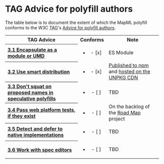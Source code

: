 # TAG Advice for polyfill authors

The table below is to document the extent of which the MapML polyfill
conforms to the W3C <abbr title="Technical Architecture Group">TAG</abbr>'s
[Advice for polyfill authors](https://www.w3.org/2001/tag/doc/polyfills/#advice-for-polyfill-authors).

<table>
  <tr>
    <th scope="col">TAG Advice</th>
    <th scope="col">Conforms</th>
    <th scope="col">Note</th>
  </tr>
  <tr>
    <th scope="row" align="left">
      <a href="https://www.w3.org/2001/tag/doc/polyfills/#encapsulate-as-a-module-or-umd">
      3.1 Encapsulate as a module or UMD
      </a>
    </th>
    <td align="center">
      <ul><li>- [x] </li></ul>
    </td>
    <td>
      ES Module
    </td>
  </tr>
  <tr>
    <th scope="row" align="left">
      <a href="https://www.w3.org/2001/tag/doc/polyfills/#use-smart-distribution">
      3.2 Use smart distribution
      </a>
    </th>
    <td align="center">
      <ul><li>- [x] </li></ul>
    </td>
    <td>
      <a href="https://www.npmjs.com/package/@maps4html/mapml">Published to npm</a>
      and
      <a href="https://unpkg.com/@maps4html/mapml@latest/dist/mapml-viewer.js">hosted on the UNPKG CDN</a>
    </td>
  </tr>
  <tr>
    <th scope="row" align="left">
      <a href="https://www.w3.org/2001/tag/doc/polyfills/#don-t-squat-on-proposed-names-in-speculative-polyfills">
      3.3 Don't squat on proposed names in speculative polyfills
      </a>
    </th>
    <td align="center">
      <ul><li>- [ ] </li></ul>
    </td>
    <td>
      TBD
    </td>
  </tr>
  <tr>
    <th scope="row" align="left">
      <a href="https://www.w3.org/2001/tag/doc/polyfills/#pass-web-platform-tests-if-they-exist">
      3.4 Pass web platform tests, if they exist
      </a>
    </th>
    <td align="center">
      <ul><li>- [ ] </li></ul>
    </td>
    <td>
      On the backlog of the
      <a href="https://github.com/Maps4HTML/MapML.js/projects/2#card-43799737">Road Map</a> project
    </td>
  </tr>
  <tr>
    <th scope="row" align="left">
      <a href="https://www.w3.org/2001/tag/doc/polyfills/#detect-and-defer-to-native-implementations">
      3.5 Detect and defer to native implementations
      </a>
    </th>
    <td align="center">
      <ul><li>- [ ] </li></ul>
    </td>
    <td>
      TBD
    </td>
  </tr>
  <tr>
    <th scope="row" align="left">
      <a href="https://www.w3.org/2001/tag/doc/polyfills/#work-with-spec-editors">
      3.6 Work with spec editors
      </a>
    </th>
    <td align="center">
      <ul><li>- [ ] </li></ul>
    </td>
    <td>
      TBD
    </td>
  </tr>
</table>
